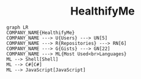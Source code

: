 <h1 align="center">HealthifyMe</h1>

```mermaid
graph LR
COMPANY_NAME{HealthifyMe}
COMPANY_NAME ---> U{Users} ---> UN[5]
COMPANY_NAME ---> R{Repositories} ---> RN[6]
COMPANY_NAME ---> G{Gists} ---> GN[22]
COMPANY_NAME ---> ML{Most Used<br>Languages}
ML --> Shell[Shell]
ML --> C#[C#]
ML --> JavaScript[JavaScript]
```
